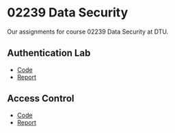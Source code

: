 # 02239 Data Security
Our assignments for course 02239 Data Security at DTU.

## Authentication Lab
- [Code](authentication)
- [Report](Report-authentication.md)

## Access Control
- [Code](access-control)
- [Report](Report-access-control.md)
